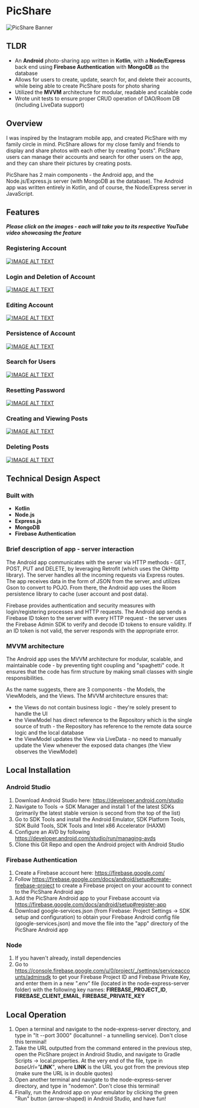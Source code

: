 # PicShare
![PicShare Banner](https://user-images.githubusercontent.com/56279640/127944739-1b7addaf-7d9f-48ce-9ba2-73bcdebd4e4d.png)

## TLDR
* An **Android** photo-sharing app written in **Kotlin**, with a **Node/Express** back end using **Firebase Authentication** with **MongoDB** as the database
* Allows for users to create, update, search for, and delete their accounts, while being able to create PicShare posts for photo sharing 
* Utilized the **MVVM** architecture for modular, readable and scalable code
* Wrote unit tests to ensure proper CRUD operation of DAO/Room DB (including LiveData support)

## Overview
I was inspired by the Instagram mobile app, and created PicShare with my family circle in mind. PicShare allows for my close family and friends to display and share photos with each other by creating "posts". PicShare users can manage their accounts and search for other users on the app, and they can share their pictures by creating posts.

PicShare has 2 main components - the Android app, and the Node.js/Express.js server (with MongoDB as the database). The Android app was written entirely in Kotlin, and of course, the Node/Express server in JavaScript. 

## Features
_**Please click on the images - each will take you to its respective YouTube video showcasing the feature**_
### Registering Account
[![IMAGE ALT TEXT](http://img.youtube.com/vi/MXn0vvcxvIc/0.jpg)](https://www.youtube.com/watch?v=MXn0vvcxvIc "PicShare Demo - Registering Account")

### Login and Deletion of Account
[![IMAGE ALT TEXT](http://img.youtube.com/vi/fX1CL9WUEUc/0.jpg)](https://www.youtube.com/watch?v=fX1CL9WUEUc "PicShare Demo - Login and Deletion of Account")

### Editing Account
[![IMAGE ALT TEXT](http://img.youtube.com/vi/08cvNloMqeE/0.jpg)](https://www.youtube.com/watch?v=08cvNloMqeE "PicShare Demo - Editing Account")

### Persistence of Account
[![IMAGE ALT TEXT](http://img.youtube.com/vi/ujG2HoYCnJk/0.jpg)](https://www.youtube.com/watch?v=ujG2HoYCnJk "PicShare Demo - Persistence of User Account")

### Search for Users
[![IMAGE ALT TEXT](http://img.youtube.com/vi/SViiZ3IvGQI/0.jpg)](https://www.youtube.com/watch?v=SViiZ3IvGQI "PicShare Demo - Search Function")

### Resetting Password
[![IMAGE ALT TEXT](http://img.youtube.com/vi/_XrpyXCIEok/0.jpg)](https://www.youtube.com/watch?v=_XrpyXCIEok "PicShare Demo - Resetting Password")

### Creating and Viewing Posts
[![IMAGE ALT TEXT](http://img.youtube.com/vi/sWlbJbiSCbI/0.jpg)](https://www.youtube.com/watch?v=sWlbJbiSCbI "PicShare Demo - Creating and Viewing a Post")

### Deleting Posts
[![IMAGE ALT TEXT](http://img.youtube.com/vi/IBPTKv2_63M/0.jpg)](https://www.youtube.com/watch?v=IBPTKv2_63M "PicShare Demo - Deleting Posts")

## Technical Design Aspect
### Built with
* **Kotlin**
* **Node.js**
* **Express.js**
* **MongoDB**
* **Firebase Authentication**

### Brief description of app - server interaction
The Android app communicates with the server via HTTP methods - GET, POST, PUT and DELETE, by leveraging Retrofit (which uses the OkHttp library). The server handles all the incoming requests via Express routes. The app receives data in the form of JSON from the server, and utilizes Gson to convert to POJO. From there, the Android app uses the Room persistence library to cache (user account and post data). 

Firebase provides authentication and security measures with login/registering processes and HTTP requests. The Android app sends a Firebase ID token to the server with every HTTP request - the server uses the Firebase Admin SDK to verify and decode ID tokens to ensure validity. If an ID token is not valid, the server responds with the appropriate error.

### MVVM architecture
The Android app uses the MVVM architecture for modular, scalable, and maintainable code - by preventing tight coupling and "spaghetti" code. It ensures that the code has firm structure by making small classes with single responsibilities. 

As the name suggests, there are 3 components - the Models, the ViewModels, and the Views. 
The MVVM architecture ensures that:
* the Views do not contain business logic - they're solely present to handle the UI
* the ViewModel has direct reference to the Repository which is the single source of truth - the Repository has reference to the remote data source logic and the local database
* the ViewModel updates the View via LiveData - no need to manually update the View whenever the exposed data changes (the View observes the ViewModel)

## Local Installation
### Android Studio
1. Download Android Studio here: https://developer.android.com/studio 
2. Navigate to Tools -> SDK Manager and install 1 of the latest SDKs (primarily the latest stable version is second from the top of the list)
3. Go to SDK Tools and install the Android Emulator, SDK Platform Tools, SDK Build Tools, SDK Tools and Intel x86 Accelerator (HAXM)
4. Configure an AVD by following https://developer.android.com/studio/run/managing-avds
5. Clone this Git Repo and open the Android project with Android Studio

### Firebase Authentication
1. Create a Firebase account here: https://firebase.google.com/
2. Follow https://firebase.google.com/docs/android/setup#create-firebase-project to create a Firebase project on your account to connect to the PicShare Android app
3. Add the PicShare Android app to your Firebase account via https://firebase.google.com/docs/android/setup#register-app
4. Download google-services.json (from Firebase: Project Settings -> SDK setup and configuration) to obtain your Firebase Android config file (google-services.json) and move the file into the "app" directory of the PicShare Android app

### Node
1. If you haven't already, install dependencies 
2. Go to https://console.firebase.google.com/u/0/project/_/settings/serviceaccounts/adminsdk to get your Firebase Project ID and Firebase Private Key, and enter them in a new ".env" file (located in the node-express-server folder) with the following key names: **FIREBASE_PROJECT_ID**, **FIREBASE_CLIENT_EMAIL**, **FIREBASE_PRIVATE_KEY**

## Local Operation
1. Open a terminal and navigate to the node-express-server directory, and type in "lt --port 3000" (localtunnel - a tunnelling service). Don't close this terminal!
2. Take the URL outputted from the command entered in the previous step, open the PicShare project in Android Studio, and navigate to Gradle Scripts -> local.properties. At the very end of the file, type in _baseUrl="**LINK**"_, where **LINK** is the URL you got from the previous step (make sure the URL is in double quotes)
3. Open another terminal and navigate to the node-express-server directory, and type in "nodemon". Don't close this terminal!
4. Finally, run the Android app on your emulator by clicking the green "Run" button (arrow-shaped) in Android Studio, and have fun!
